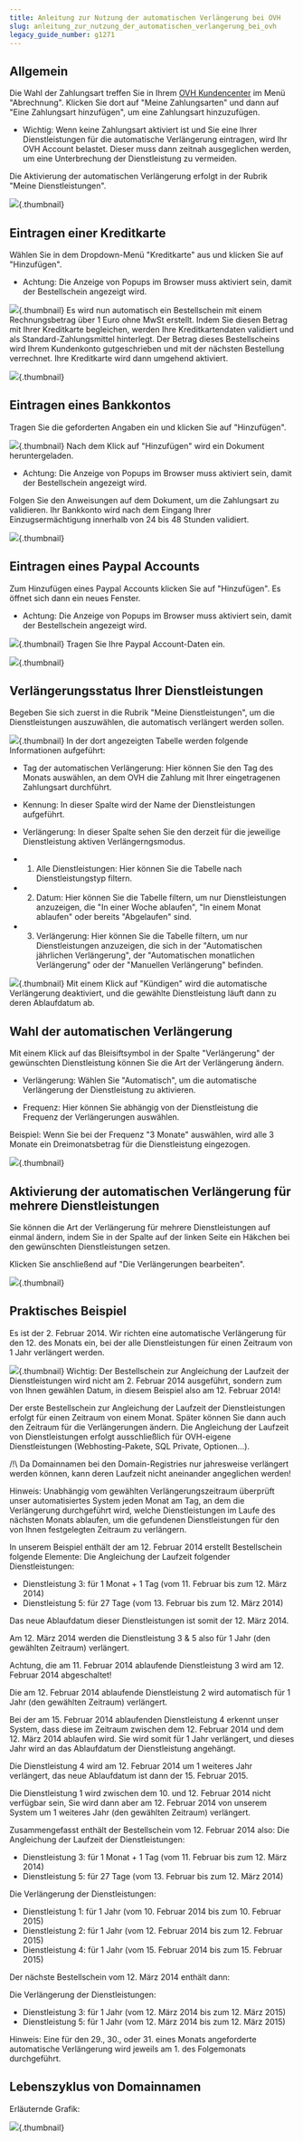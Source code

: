 ```yaml
---
title: Anleitung zur Nutzung der automatischen Verlängerung bei OVH
slug: anleitung_zur_nutzung_der_automatischen_verlangerung_bei_ovh
legacy_guide_number: g1271
---
```



## Allgemein
Die Wahl der Zahlungsart treffen Sie in Ihrem [OVH Kundencenter](https://www.ovh.com/manager/web/) im Menü "Abrechnung". Klicken Sie dort auf "Meine Zahlungsarten" und dann auf "Eine Zahlungsart hinzufügen", um eine Zahlungsart hinzuzufügen.


- Wichtig: Wenn keine Zahlungsart aktiviert ist und Sie eine Ihrer Dienstleistungen für die automatische Verlängerung eintragen, wird Ihr OVH Account belastet. Dieser muss dann zeitnah ausgeglichen werden, um eine Unterbrechung der Dienstleistung zu vermeiden.


Die Aktivierung der automatischen Verlängerung erfolgt in der Rubrik "Meine Dienstleistungen".

![](images/3734.png){.thumbnail}


## Eintragen einer Kreditkarte
Wählen Sie in dem Dropdown-Menü "Kreditkarte" aus und klicken Sie auf "Hinzufügen".


- Achtung: Die Anzeige von Popups im Browser muss aktiviert sein, damit der Bestellschein angezeigt wird.



![](images/3735.png){.thumbnail}
Es wird nun automatisch ein Bestellschein mit einem Rechnungsbetrag über 1 Euro ohne MwSt erstellt. 
Indem Sie diesen Betrag mit Ihrer Kreditkarte begleichen, werden Ihre Kreditkartendaten validiert und als Standard-Zahlungsmittel hinterlegt. Der Betrag dieses Bestellscheins wird Ihrem Kundenkonto gutgeschrieben und mit der nächsten Bestellung verrechnet.
Ihre Kreditkarte wird dann umgehend aktiviert.

![](images/3736.png){.thumbnail}


## Eintragen eines Bankkontos
Tragen Sie die geforderten Angaben ein und klicken Sie auf "Hinzufügen".

![](images/3738.png){.thumbnail}
Nach dem Klick auf "Hinzufügen" wird ein Dokument heruntergeladen.


- Achtung: Die Anzeige von Popups im Browser muss aktiviert sein, damit der Bestellschein angezeigt wird.


Folgen Sie den Anweisungen auf dem Dokument, um die Zahlungsart zu validieren. Ihr Bankkonto wird nach dem Eingang Ihrer Einzugsermächtigung innerhalb von 24 bis 48 Stunden validiert.

![](images/1077.png){.thumbnail}


## Eintragen eines Paypal Accounts
Zum Hinzufügen eines Paypal Accounts klicken Sie auf "Hinzufügen". Es öffnet sich dann ein neues Fenster.


- Achtung: Die Anzeige von Popups im Browser muss aktiviert sein, damit der Bestellschein angezeigt wird.



![](images/3738.png){.thumbnail}
Tragen Sie Ihre Paypal Account-Daten ein.

![](images/3739.png){.thumbnail}


## Verlängerungsstatus Ihrer Dienstleistungen
Begeben Sie sich zuerst in die Rubrik "Meine Dienstleistungen", um die Dienstleistungen auszuwählen, die automatisch verlängert werden sollen.

![](images/3740.png){.thumbnail}
In der dort angezeigten Tabelle werden folgende Informationen aufgeführt:


- Tag der automatischen Verlängerung: Hier können Sie den Tag des Monats auswählen, an dem OVH die Zahlung mit Ihrer eingetragenen Zahlungsart durchführt.

- Kennung: In dieser Spalte wird der Name der Dienstleistungen aufgeführt.

- Verlängerung: In dieser Spalte sehen Sie den derzeit für die jeweilige Dienstleistung aktiven Verlängerngsmodus.

- 1. Alle Dienstleistungen: Hier können Sie die Tabelle nach Dienstleistungstyp filtern.

- 2. Datum: Hier können Sie die Tabelle filtern, um nur Dienstleistungen anzuzeigen, die "In einer Woche ablaufen", "In einem Monat ablaufen" oder bereits "Abgelaufen" sind.

- 3. Verlängerung: Hier können Sie die Tabelle filtern, um nur Dienstleistungen anzuzeigen, die sich in der "Automatischen jährlichen Verlängerung", der "Automatischen monatlichen Verlängerung" oder der "Manuellen Verlängerung" befinden.



![](images/3741.png){.thumbnail}
Mit einem Klick auf "Kündigen" wird die automatische Verlängerung deaktiviert, und die gewählte Dienstleistung läuft dann zu deren Ablaufdatum ab.


## Wahl der automatischen Verlängerung
Mit einem Klick auf das Bleisiftsymbol in der Spalte "Verlängerung" der gewünschten Dienstleistung können Sie die Art der Verlängerung ändern.


- Verlängerung: Wählen Sie "Automatisch", um die automatische Verlängerung der Dienstleistung zu aktivieren.

- Frequenz: Hier können Sie abhängig von der Dienstleistung die Frequenz der Verlängerungen auswählen.

Beispiel: Wenn Sie bei der Frequenz "3 Monate" auswählen, wird alle 3 Monate ein Dreimonatsbetrag für die Dienstleistung eingezogen.


![](images/3742.png){.thumbnail}


## Aktivierung der automatischen Verlängerung für mehrere Dienstleistungen
Sie können die Art der Verlängerung für mehrere Dienstleistungen auf einmal ändern, indem Sie in der Spalte auf der linken Seite ein Häkchen bei den gewünschten Dienstleistungen setzen.

Klicken Sie anschließend auf "Die Verlängerungen bearbeiten".

![](images/3743.png){.thumbnail}


## Praktisches Beispiel
Es ist der 2. Februar 2014. Wir richten eine automatische Verlängerung für den 12. des Monats ein, bei der alle Dienstleistungen für einen Zeitraum von 1 Jahr verlängert werden.

![](images/1564.png){.thumbnail}
Wichtig: Der Bestellschein zur Angleichung der Laufzeit der Dienstleistungen wird nicht am 2. Februar 2014 ausgeführt, sondern zum von Ihnen gewählen Datum, in diesem Beispiel also am 12. Februar 2014!

Der erste Bestellschein zur Angleichung der Laufzeit der Dienstleistungen erfolgt für einen Zeitraum von einem Monat. Später können Sie dann auch den Zeitraum für die Verlängerungen ändern. 
Die Angleichung der Laufzeit von Dienstleistungen erfolgt ausschließlich für OVH-eigene Dienstleistungen (Webhosting-Pakete, SQL Private, Optionen...).

/!\ Da Domainnamen bei den Domain-Registries nur jahresweise verlängert werden können, kann deren Laufzeit nicht aneinander angeglichen werden!

Hinweis:
Unabhängig vom gewählten Verlängerungszeitraum überprüft unser automatisiertes System jeden Monat am Tag, an dem die Verlängerung durchgeführt wird, welche Dienstleistungen im Laufe des nächsten Monats ablaufen, um die gefundenen Dienstleistungen für den von Ihnen festgelegten Zeitraum zu verlängern.

In unserem Beispiel enthält der am 12. Februar 2014 erstellt Bestellschein folgende Elemente:
Die Angleichung der Laufzeit folgender Dienstleistungen: 

- Dienstleistung 3: für 1 Monat + 1 Tag (vom 11. Februar bis zum 12. März 2014)
- Dienstleistung 5: für 27 Tage (vom 13. Februar bis zum 12. März 2014)

Das neue Ablaufdatum dieser Dienstleistungen ist somit der 12. März 2014.

Am 12. März 2014 werden die Dienstleistung 3 & 5 also für 1 Jahr (den gewählten Zeitraum) verlängert.

Achtung, die am 11. Februar 2014 ablaufende Dienstleistung 3 wird am 12. Februar 2014 abgeschaltet!

Die am 12. Februar 2014 ablaufende Dienstleistung 2 wird automatisch für 1 Jahr (den gewählten Zeitraum) verlängert.

Bei der am 15. Februar 2014 ablaufenden Dienstleistung 4 erkennt unser System, dass diese im Zeitraum zwischen dem 12. Februar 2014 und dem 12. März 2014 ablaufen wird. Sie wird somit für 1 Jahr verlängert, und dieses Jahr wird an das Ablaufdatum der Dienstleistung angehängt.

Die Dienstleistung 4 wird am 12. Februar 2014 um 1 weiteres Jahr verlängert, das neue Ablaufdatum ist dann der 15. Februar 2015.

Die Dienstleistung 1 wird zwischen dem 10. und 12. Februar 2014 nicht verfügbar sein, Sie wird dann aber am 12. Februar 2014 von unserem System um 1 weiteres Jahr (den gewählten Zeitraum) verlängert.

Zusammengefasst enthält der Bestellschein vom 12. Februar 2014 also:
Die Angleichung der Laufzeit der Dienstleistungen:

- Dienstleistung 3: für 1 Monat + 1 Tag (vom 11. Februar bis zum 12. März 2014)
- Dienstleistung 5: für 27 Tage (vom 13. Februar bis zum 12. März 2014)

Die Verlängerung der Dienstleistungen:

- Dienstleistung 1: für 1 Jahr (vom 10. Februar 2014 bis zum 10. Februar 2015)
- Dienstleistung 2: für 1 Jahr (vom 12. Februar 2014 bis zum 12. Februar 2015)
- Dienstleistung 4: für 1 Jahr (vom 15. Februar 2014 bis zum 15. Februar 2015)

Der nächste Bestellschein vom 12. März 2014 enthält dann:


Die Verlängerung der Dienstleistungen:

- Dienstleistung 3: für 1 Jahr (vom 12. März 2014 bis zum 12. März 2015)
- Dienstleistung 5: für 1 Jahr (vom 12. März 2014 bis zum 12. März 2015)

Hinweis: Eine für den 29., 30., oder 31. eines Monats angeforderte automatische Verlängerung wird jeweils am 1. des Folgemonats durchgeführt.



## Lebenszyklus von Domainnamen
Erläuternde Grafik:

![](images/2554.png){.thumbnail}

